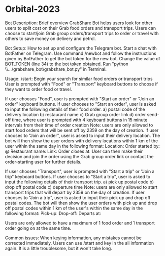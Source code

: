 # Orbital-2023
Bot Description: 
Brief overview
GrabShare Bot helps users look for other users to split cost on their Grab food orders and transport trips. Users can choose to start/join Grab group orders/transport trips to order or travel with others to save money on delivery and petrol.


Bot Setup: 
How to set up and configure the Telegram bot. 
Start a chat with BotFather on Telegram.
Use command /newbot and follow the instructions given by BotFather to get the bot token for the new bot.
Change the value of BOT_TOKEN (line 34) to the bot token obtained.
Run "python <location>\\<location>\\...\\grabshare_bot\\grabshare_bot.py" in Terminal.


Usage: 
/start: Begin your search for similar food orders or transport trips
User is prompted with "Food" or "Transport" keyboard buttons to choose if they want to order food or travel.

If user chooses "Food",
user is prompted with "Start an order" or "Join an order" keyboard buttons.
If user chooses to "Start an order",
user is asked to input the following details of their food order.
a) postal code of the delivery location
b) restaurant name
c) Grab group order link
d) order send-off time, where user is prompted with 4 keyboard buttons in 15 minute intervals from their time of order creation
Note: users are only allowed to start food orders that will be sent off by 2359 on the day of creation.
If user chooses to "Join an order",
user is asked to input their delivery location. The bot will then show the user orders with delivery locations within 1 km of the user within the same day in the following format:
Location: <postal code>
Order started by: @<username of order-starting user>
Restaurant name:
Link:
Order closes at:
User can then make their decision and join the order using the Grab group order link or contact the order-starting user for further details.

If user chooses "Transport",
user is prompted with "Start a trip" or "Join a trip" keyboard buttons.
If user chooses to "Start a trip",
user is asked to input the following details of their transport trip.
a) pick up postal code
b) drop off postal code
c) departure time
Note: users are only allowed to start transport trips that will depart by 2359 on the day of creation.
If user chooses to "Join a trip",
user is asked to input their pick up and drop off postal codes. The bot will then show the user orders with pick up and drop off postal codes within 1 km of the user's within the same day in the following format:
Pick-up: <Pick-up postal code>
Drop-off: <Drop-off postal code>
Departs at:

Users are only allowed to have a maximum of 1 food order and 1 transport order going on at the same time.


Common issues:
When keying information, any mistakes cannot be corrected immediately. Users can use /start and key in the all information again. It is a little troublesome, but it won't take long.
